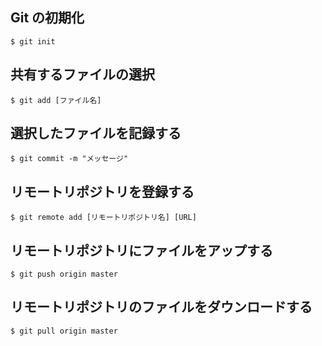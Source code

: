 ## Git の初期化
`$ git init`

## 共有するファイルの選択
`$ git add [ファイル名]`

## 選択したファイルを記録する
`$ git commit -m "メッセージ"`

## リモートリポジトリを登録する
`$ git remote add [リモートリポジトリ名] [URL]`

## リモートリポジトリにファイルをアップする
`$ git push origin master`

## リモートリポジトリのファイルをダウンロードする
`$ git pull origin master`